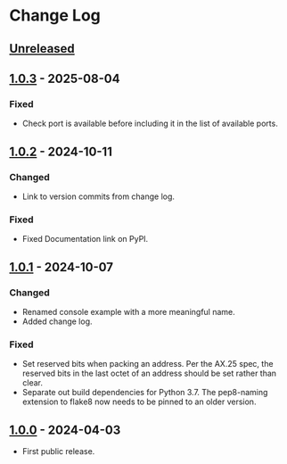 # Change Log

## [Unreleased]

## [1.0.3] - 2025-08-04

### Fixed

- Check port is available before including it in the list of available ports.

## [1.0.2] - 2024-10-11

### Changed

- Link to version commits from change log.

### Fixed

- Fixed Documentation link on PyPI.

## [1.0.1] - 2024-10-07

### Changed

- Renamed console example with a more meaningful name.
- Added change log.

### Fixed

- Set reserved bits when packing an address. Per the AX.25 spec, the reserved
  bits in the last octet of an address should be set rather than clear.
- Separate out build dependencies for Python 3.7. The pep8-naming extension
  to flake8 now needs to be pinned to an older version.

## [1.0.0] - 2024-04-03

- First public release.

[unreleased]: https://github.com/mfncooper/pyham_ax25/compare/v1.0.3...HEAD
[1.0.3]: https://github.com/mfncooper/pyham_ax25/compare/v1.0.2...v1.0.3
[1.0.2]: https://github.com/mfncooper/pyham_ax25/compare/v1.0.1...v1.0.2
[1.0.1]: https://github.com/mfncooper/pyham_ax25/compare/v1.0.0...v1.0.1
[1.0.0]: https://github.com/mfncooper/pyham_ax25/releases/tag/v1.0.0
